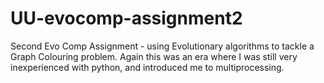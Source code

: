 # UU-evocomp-assignment2
Second Evo Comp Assignment - using Evolutionary algorithms to tackle a Graph Colouring problem. Again this was an era where I was still very inexperienced with python, and introduced me to multiprocessing.
